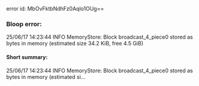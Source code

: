error id: MbOvFktbNdhFz0Aqlo1OUg==
### Bloop error:

25/06/17 14:23:44 INFO MemoryStore: Block broadcast_4_piece0 stored as bytes in memory (estimated size 34.2 KiB, free 4.5 GiB)
#### Short summary: 

25/06/17 14:23:44 INFO MemoryStore: Block broadcast_4_piece0 stored as bytes in memory (estimated si...
